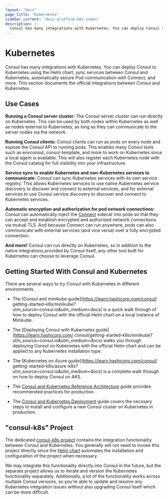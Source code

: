 ```yaml
---
layout: "docs"
page_title: "Kubernetes"
sidebar_current: "docs-platform-k8s-index"
description: |-
  Consul has many integrations with Kubernetes. You can deploy Consul to Kubernetes using the Helm chart, sync services between Consul and Kubernetes, automatically secure Pod communication with Connect, and more. This section documents the official integrations between Consul and Kubernetes.
---
```


# Kubernetes

Consul has many integrations with Kubernetes. You can deploy Consul
to Kubernetes using the Helm chart, sync services between Consul and
Kubernetes, automatically secure Pod communication with Connect, and more.
This section documents the official integrations between Consul and Kubernetes.

## Use Cases

**Running a Consul server cluster:** The Consul server cluster can run directly
on Kubernetes. This can be used by both nodes within Kubernetes as well as
nodes external to Kubernetes, as long as they can communicate to the server
nodes via the network.

**Running Consul clients:** Consul clients can run as pods on every node
and expose the Consul API to running pods. This enables many Consul tools
such as envconsul, consul-template, and more to work on Kubernetes since a
local agent is available. This will also register each Kubernetes node with
the Consul catalog for full visibility into your infrastructure.

**Service sync to enable Kubernetes and non-Kubernetes services to communicate:**
Consul can sync Kubernetes services with its own service registry. This allows
Kubernetes services to use native Kubernetes service discovery to discover
and connect to external services, and for external services to use Consul
service discovery to discover and connect to Kubernetes services.

**Automatic encryption and authorization for pod network connections:**
Consul can automatically inject the [Connect](/docs/connect/index.html)
sidecar into pods so that they can accept and establish encrypted
and authorized network connections via mutual TLS. And because Connect
can run anywhere, pods can also communicate with external services (and
vice versa) over a fully encrypted connection.

**And more!** Consul can run directly on Kubernetes, so in addition to the
native integrations provided by Consul itself, any other tool built for
Kubernetes can choose to leverage Consul.

## Getting Started With Consul and Kubernetes

There are several ways to try Consul with Kubernetes in different environments.

 - The [Consul and minikube guide](https://learn.hashicorp.com/consul/
   getting-started-k8s/minikube?utm_source=consul.io&utm_medium=docs) is a quick walk through of how to deploy Consul with the official Helm chart on a local instance of Minikube. 

 - The [Deploying Consul with Kubernetes guide](https://learn.hashicorp.com/
   consul/getting-started-k8s/minikube?utm_source=consul.io&utm_medium=docs)
   walks you through deploying Consul on Kubernetes with the official Helm chart and can be applied to any Kubernetes installation type.

 - The [Kubernetes on Azure guide](https://learn.hashicorp.com/consul/
   getting-started-k8s/azure-k8s?utm_source=consul.io&utm_medium=docs) is a complete walk through on how to deploy Consul on AKS.

 - The [Consul and Kubernetes Reference Architecture](
   https://learn.hashicorp.com/consul/day-1-operations/kubernetes-reference?utm_source=consul.io&utm_medium=docs) guide provides recommended practices for production. 

 - The [Consul and Kubernetes Deployment](
   https://learn.hashicorp.com/consul/day-1-operations/kubernetes-deployment-guide?utm_source=consul.io&utm_medium=docs) guide covers the necssary steps to install and configure a new Consul cluster on Kubernetes in production. 

## "consul-k8s" Project

The dedicated [consul-k8s project](https://github.com/hashicorp/consul-k8s)
contains the integration functionality between Consul and Kubernetes.
You generally will not need to invoke this project directly since the
[Helm chart](/docs/platform/k8s/helm.html) automates the installation and
configuration of the project when necessary.

We may integrate this functionality directly into Consul in the future,
but the separate project allows us to iterate and version the Kubernetes
functionality separately. Additionally, a lot of the functionality works
across multiple Consul versions, so you're able to update and resolve any
Kubernetes integration issues without also upgrading Consul itself which
can be more difficult.

